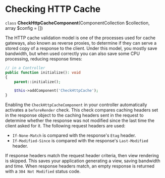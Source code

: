 # Checking HTTP Cache

`class` **CheckHttpCacheComponent**(ComponentCollection $collection, array $config = [])

The HTTP cache validation model is one of the processes used for cache gateways,
also known as reverse proxies, to determine if they can serve a stored copy of
a response to the client. Under this model, you mostly save bandwidth, but when
used correctly you can also save some CPU processing, reducing response
times:

``` php
// in a Controller
public function initialize(): void
{
    parent::initialize();

    $this->addComponent('CheckHttpCache');
}
```

Enabling the `CheckHttpCacheComponent` in your controller automatically
activates a `beforeRender` check. This check compares caching headers set in
the response object to the caching headers sent in the request to determine
whether the response was not modified since the last time the client asked for
it. The following request headers are used:

- `If-None-Match` is compared with the response's `Etag` header.
- `If-Modified-Since` is compared with the response's `Last-Modified`
  header.

If response headers match the request header criteria, then view rendering is
skipped. This saves your application generating a view, saving bandwidth and
time. When response headers match, an empty response is returned with a `304 Not Modified` status code.
